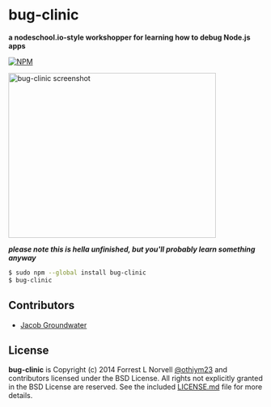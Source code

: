 # bug-clinic

**a nodeschool.io-style workshopper for learning how to debug Node.js apps**

[![NPM](https://nodei.co/npm/bug-clinic.png?downloads=true&stars=true)](https://nodei.co/npm/bug-clinic/)

<img width=410 height=326 alt="bug-clinic screenshot" src="https://cloud.githubusercontent.com/assets/418097/3460590/d4e81744-0218-11e4-8173-a541d8543e8a.png" />

***please note this is hella unfinished, but you'll probably learn something anyway***

```sh
$ sudo npm --global install bug-clinic
$ bug-clinic
```

## Contributors

* [Jacob Groundwater](https://github.com/groundwater)

## License

**bug-clinic** is Copyright (c) 2014 Forrest L Norvell
[@othiym23](https://twitter.com/othiym23) and contributors licensed
under the BSD License. All rights not explicitly granted in the BSD
License are reserved. See the included [LICENSE.md](./LICENSE.md) file
for more details.
